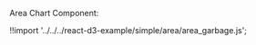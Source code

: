 Area Chart Component:

<div id="area-garbage" class="demo"></div>
<script src="/react-d3-example/dist/simple/min/area_garbage.min.js"></script>

!!import '../../../react-d3-example/simple/area/area_garbage.js';
